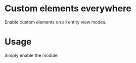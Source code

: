 # Custom elements everywhere

Enable custom elements on all entity view modes.

# Usage

Simply enable the module.
